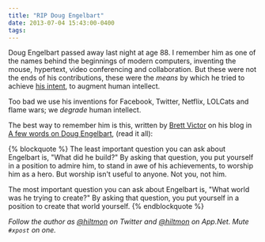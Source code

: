 ```yaml
---
title: "RIP Doug Engelbart"
date: 2013-07-04 15:43:00-0400
tags: 
---
```


Doug Engelbart passed away last night at age 88. I remember him as one of the names behind the beginnings of modern computers, inventing the mouse, hypertext, video conferencing and collaboration. But these were not the ends of his contributions, these were the *means* by which he tried to achieve [his intent](http://www.dougengelbart.org/pubs/augment-3906.html), to augment human intellect.

Too bad we use his inventions for Facebook, Twitter, Netflix, LOLCats and flame wars; we *degrade* human intellect.

The best way to remember him is this, written by [Brett Victor](http://twitter.com/worrydream) on his blog in [A few words on Doug Engelbart](http://worrydream.com/Engelbart/), (read it all):

{% blockquote %}
The least important question you can ask about Engelbart is, "What did he build?" By asking that question, you put yourself in a position to admire him, to stand in awe of his achievements, to worship him as a hero. But worship isn't useful to anyone. Not you, not him.

The most important question you can ask about Engelbart is, "What world was he trying to create?" By asking that question, you put yourself in a position to create that world yourself.
{% endblockquote %}

*Follow the author as [@hiltmon](https://twitter.com/hiltmon) on Twitter and [@hiltmon](http://alpha.app.net/hiltmon) on App.Net. Mute `#xpost` on one.*
